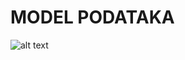 # MODEL PODATAKA

![alt text](https://user-images.githubusercontent.com/48513147/55822622-4ce95b00-5b00-11e9-9a12-631e7417ef79.png)

